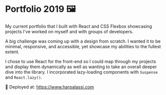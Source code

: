 # Portfolio 2019 🖼

My current portfolio that I built with React and CSS Flexbox showcasing projects I've worked on myself and with groups of developers.

A big challenge was coming up with a design from scratch. I wanted it to be minimal, responsive, and accessible, yet showcase my abilities to the fullest extent.

I chose to use React for the front-end so I could map through my projects and display them dynamically as well as wanting to take an overall deeper dive into the library. I incorporated lazy-loading components with `Suspense` and `React.lazy()`.

🚀 Deployed at: https://www.harpalassi.com
